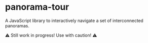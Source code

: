 # panorama-tour
A JavaScript library to interactively navigate a set of interconnected panoramas.

:warning: Still work in progress! Use with caution! :warning:
